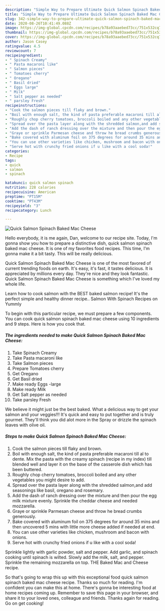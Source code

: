 ```yaml
---
description: "Simple Way to Prepare Ultimate Quick Salmon Spinach Baked Mac Cheese"
title: "Simple Way to Prepare Ultimate Quick Salmon Spinach Baked Mac Cheese"
slug: 342-simple-way-to-prepare-ultimate-quick-salmon-spinach-baked-mac-cheese
date: 2020-08-26T10:41:49.088Z
image: https://img-global.cpcdn.com/recipes/b78a93aaebed73cc/751x532cq70/quick-salmon-spinach-baked-mac-cheese-recipe-main-photo.jpg
thumbnail: https://img-global.cpcdn.com/recipes/b78a93aaebed73cc/751x532cq70/quick-salmon-spinach-baked-mac-cheese-recipe-main-photo.jpg
cover: https://img-global.cpcdn.com/recipes/b78a93aaebed73cc/751x532cq70/quick-salmon-spinach-baked-mac-cheese-recipe-main-photo.jpg
author: Jason Casey
ratingvalue: 4.5
reviewcount: 7
recipeingredient:
- " Spinach Creamy"
- " Pasta macaroni like"
- " Salmon pieces"
- " Tomatoes cherry"
- " Oregano"
- " Basil dried"
- " Eggs large"
- " Milk"
- " Salt pepper as needed"
- " parsley Fresh"
recipeinstructions:
- "Cook the salmon pieces till flaky and brown."
- "Boil with enough salt, the kind of pasta preferable macaroni till al to dente. Mix the pasta with the creamy spinach (recipe in my index) till blended well and layer it on the base of the casserole dish which has been buttered."
- "Roughly chop cherry tomatoes, broccoli boiled and any other vegetables you might desire to add."
- "Spread over the pasta layer along with the shredded salmon,and add seasonings like basil, oregano and rosemary."
- "Add the dash of ranch dressing over the mixture and then pour the egg milk mixture evenly. Sprinkle the cheddar cheese and needed mozzarella."
- "Graye or sprinkle Parmesan cheese and throw he bread crumbs generously."
- "Bake covered with aluminum foil on 375 degrees for around 35 mins and then uncovered 5 mins with little more cheese added if needed at end."
- "You can use other varieties like chicken, mushroom and bacon with onions."
- "Serve hot with crunchy fried onions if u like with a cool soda!"
categories:
- Recipe
tags:
- quick
- salmon
- spinach

katakunci: quick salmon spinach 
nutrition: 228 calories
recipecuisine: American
preptime: "PT15M"
cooktime: "PT43M"
recipeyield: "3"
recipecategory: Lunch

---
```



![Quick Salmon Spinach Baked Mac Cheese](https://img-global.cpcdn.com/recipes/b78a93aaebed73cc/751x532cq70/quick-salmon-spinach-baked-mac-cheese-recipe-main-photo.jpg)

Hello everybody, it is me again, Dan, welcome to our recipe site. Today, I'm gonna show you how to prepare a distinctive dish, quick salmon spinach baked mac cheese. It is one of my favorites food recipes. This time, I'm gonna make it a bit tasty. This will be really delicious.

Quick Salmon Spinach Baked Mac Cheese is one of the most favored of current trending foods on earth. It's easy, it's fast, it tastes delicious. It is appreciated by millions every day. They're nice and they look fantastic. Quick Salmon Spinach Baked Mac Cheese is something which I've loved my whole life.

Learn how to cook salmon with the BEST baked salmon recipe! It&#39;s the perfect simple and healthy dinner recipe.. Salmon With Spinach Recipes on Yummly


To begin with this particular recipe, we must prepare a few components. You can cook quick salmon spinach baked mac cheese using 10 ingredients and 9 steps. Here is how you cook that.

<!--inarticleads1-->

##### The ingredients needed to make Quick Salmon Spinach Baked Mac Cheese:

1. Take  Spinach Creamy
1. Take  Pasta macaroni like
1. Take  Salmon pieces
1. Prepare  Tomatoes cherry
1. Get  Oregano
1. Get  Basil dried
1. Make ready  Eggs -large
1. Make ready  Milk
1. Get  Salt pepper as needed
1. Take  parsley Fresh


We believe it might just be the best baked. What a delicious way to get your salmon and your veggies!!! It&#39;s quick and easy to put together and is truly gourmet. They&#39;ll think you did alot more in the Spray or drizzle the spinach leaves with olive oil. 

<!--inarticleads2-->

##### Steps to make Quick Salmon Spinach Baked Mac Cheese:

1. Cook the salmon pieces till flaky and brown.
1. Boil with enough salt, the kind of pasta preferable macaroni till al to dente. Mix the pasta with the creamy spinach (recipe in my index) till blended well and layer it on the base of the casserole dish which has been buttered.
1. Roughly chop cherry tomatoes, broccoli boiled and any other vegetables you might desire to add.
1. Spread over the pasta layer along with the shredded salmon,and add seasonings like basil, oregano and rosemary.
1. Add the dash of ranch dressing over the mixture and then pour the egg milk mixture evenly. Sprinkle the cheddar cheese and needed mozzarella.
1. Graye or sprinkle Parmesan cheese and throw he bread crumbs generously.
1. Bake covered with aluminum foil on 375 degrees for around 35 mins and then uncovered 5 mins with little more cheese added if needed at end.
1. You can use other varieties like chicken, mushroom and bacon with onions.
1. Serve hot with crunchy fried onions if u like with a cool soda!


Sprinkle lightly with garlic powder, salt and pepper. Add garlic, and spinach cooking until spinach is wilted. Slowly add the milk, salt, and pepper. Sprinkle the remaining mozzarella on top. THE Baked Mac and Cheese recipe. 

So that's going to wrap this up with this exceptional food quick salmon spinach baked mac cheese recipe. Thanks so much for reading. I'm confident you can make this at home. There's gonna be interesting food at home recipes coming up. Remember to save this page in your browser, and share it to your loved ones, colleague and friends. Thanks again for reading. Go on get cooking!
